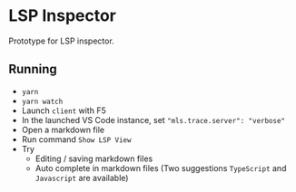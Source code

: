 # LSP Inspector

Prototype for LSP inspector.

## Running

- `yarn`
- `yarn watch`
- Launch `client` with F5
- In the launched VS Code instance, set `"mls.trace.server": "verbose"`
- Open a markdown file
- Run command `Show LSP View`
- Try
  - Editing / saving markdown files
  - Auto complete in markdown files (Two suggestions `TypeScript` and `Javascript` are available)